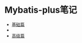 # Mybatis-plus笔记

* [基础篇](/md/MybatisPlus/01-MybatisPlus-基础篇.md)
* 
* [高级篇](/md/MybatisPlus/02-MybatisPlus-高级篇.md)


